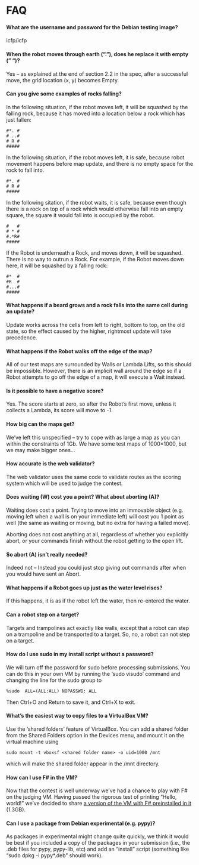 FAQ
===

#### What are the username and password for the Debian testing image?

icfp/icfp

#### When the robot moves through earth (“.”), does he replace it with empty (” “)?

Yes – as explained at the end of section 2.2 in the spec, after a successful move, the grid location (x, y) becomes Empty.

#### Can you give some examples of rocks falling?

In the following situation, if the robot moves left, it will be squashed by the falling rock, because it has moved into a location below a rock which has just fallen:

```
#*. #
# ..#
# R #
#####
```

In the following situation, if the robot moves left, it is safe, because robot movement happens before map update, and there is no empty space for the rock to fall into.

```
#*. #
# R #
#####
```

In the following sitation, if the robot waits, it is safe, because even though there is a rock on top of a rock which would otherwise fall into an empty square, the square it would fall into is occupied by the robot.

```
#   #
# * #
#.*R#
#####
```

If the Robot is underneath a Rock, and moves down, it will be squashed. There is no way to outrun a Rock. For example, if the Robot moves down here, it will be squashed by a falling rock:

```
#*  #
#R  #
#...#
#####
```

#### What happens if a beard grows and a rock falls into the same cell during an update?

Update works across the cells from left to right, bottom to top, on the old state, so the effect caused by the higher, rightmost update will take precedence.

#### What happens if the Robot walks off the edge of the map?

All of our test maps are surrounded by Walls or Lambda Lifts, so this should be impossible. However, there is an implicit wall around the edge so if a Robot attempts to go off the edge of a map, it will execute a Wait instead.

#### Is it possible to have a negative score?

Yes. The score starts at zero, so after the Robot’s first move, unless it collects a Lambda, its score will move to -1.

#### How big can the maps get?

We’ve left this unspecified – try to cope with as large a map as you can within the constraints of 1Gb. We have some test maps of 1000×1000, but we may make bigger ones…

#### How accurate is the web validator?

The web validator uses the same code to validate routes as the scoring system which will be used to judge the contest.

#### Does waiting (W) cost you a point? What about aborting (A)?

Waiting does cost a point. Trying to move into an immovable object (e.g. moving left when a wall is on your immediate left) will cost you 1 point as well (the same as waiting or moving, but no extra for having a failed move).

Aborting does not cost anything at all, regardless of whether you explicitly abort, or your commands finish without the robot getting to the open lift.

#### So abort (A) isn’t really needed?

Indeed not – Instead you could just stop giving out commands after when you would have sent an Abort.

#### What happens if a Robot goes up just as the water level rises?

If this happens, it is as if the robot left the water, then re-entered the water.

#### Can a robot step on a target?

Targets and trampolines act exactly like walls, except that a robot can step on a trampoline and be transported to a target. So, no, a robot can not step on a target.

#### How do I use sudo in my install script without a password?

We will turn off the password for sudo before processing submissions.  You can do this in your own VM by running the ‘sudo visudo’ command and changing the line for the sudo group to

```
%sudo  ALL=(ALL:ALL) NOPASSWD: ALL
```

Then Ctrl+O and Return to save it, and Ctrl+X to exit.

#### What’s the easiest way to copy files to a VirtualBox VM?

Use the ‘shared folders’ feature of VirtualBox.  You can add a shared folder from the Shared Folders option in the Devices menu, and mount it on the virtual machine using

```
sudo mount -t vboxsf <shared folder name> -o uid=1000 /mnt
```

which will make the shared folder appear in the /mnt directory.

#### How can I use F# in the VM?

Now that the contest is well underway we’ve had a chance to play with F# on the judging VM. Having passed the rigorous test of printing “Hello, world!” we’ve decided to share [a version of the VM with F# preinstalled in it](http://www-fp.cs.st-andrews.ac.uk/~icfppc/ICFPcontest-FSharp.ova) (1.3GB).

#### Can I use a package from Debian experimental (e.g. pypy)?

As packages in experimental might change quite quickly, we think it would be best if you included a copy of the packages in your submission (i.e., the .deb files for pypy, pypy-lib, etc) and add an “install” script (something like “sudo dpkg -i pypy*.deb” should work).
